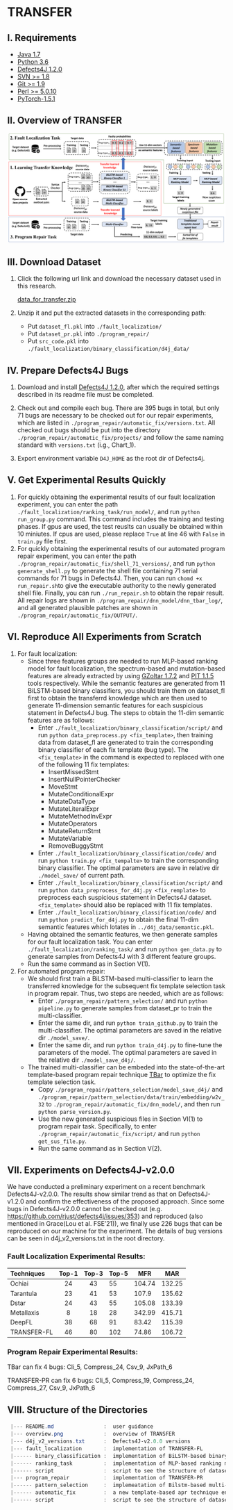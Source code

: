 
# TRANSFER

I. Requirements
--------------------
 - [Java 1.7](https://www.oracle.com/technetwork/java/javase/downloads/java-archive-downloads-javase7-521261.html)
 - [Python 3.6](https://www.python.org/downloads/)
 - [Defects4J 1.2.0](https://github.com/rjust/defects4j/releases/tag/v1.2.0)
 - [SVN >= 1.8](https://subversion.apache.org/packages.html)
 - [Git >= 1.9](https://git-scm.com/)
 - [Perl >= 5.0.10](https://www.perl.org/get.html)
 - [PyTorch-1.5.1](https://pytorch.org/)


II. Overview of TRANSFER
--------------------

![The overview of TRANSFER to perform fault localization and automated program repair.\label{step}](./overview.png)



III. Download Dataset
---------------------------
1. Click the following url link and download the necessary dataset used in this research.

    [data_for_transfer.zip](https://mega.nz/file/S5w0BILC#Q2BHCuRD2aW_61vshVbcxj-ObYh2cyGhqOAmAXNn-T0)

2. Unzip it and put the extracted datasets in the corresponding path: 
    * Put `dataset_fl.pkl` into `./fault_localization/`
    * Put `dataset_pr.pkl` into `./program_repair/`
    * Put `src_code.pkl` into `./fault_localization/binary_classification/d4j_data/` 


IV. Prepare Defects4J Bugs
---------------------------
 1. Download and install [Defects4J 1.2.0](https://github.com/rjust/defects4j/releases/tag/v1.2.0), after which the required settings described in its readme file must be completed.
 
 2. Check out and compile each bug. There are 395 bugs in total, but only 71 bugs are necessary to be checked out for our repair experiments, which are listed in `./program_repair/automatic_fix/versions.txt`. All checked out bugs should be put into the directory `./program_repair/automatic_fix/projects/` and follow the same naming standard with `versions.txt` (i.g., Chart_1).
  
 3. Export environment variable `D4J_HOME` as the root dir of Defects4j.
 

V. Get Experimental Results Quickly
 --------------------------
1. For quickly obtaining the experimental results of our fault localization experiment, you can enter the path `./fault_localization/ranking_task/run_model/`, and run `python run_group.py` command. This command includes the training and testing phases. If gpus are used, the test reuslts can usually be obtained within 10 miniutes. If cpus are used, please replace `True` at line 46 with `False` in `train.py` file first.
2. For quickly obtaining the experimental results of our automated program repair experiment, you can enter the path `./program_repair/automatic_fix/shell_71_versions/`, and run `python generate_shell.py` to generate the shell file containing 71 serial commands for 71 bugs in Defects4J. Then, you can run `chomd +x run_repair.sh`to give the executable authority to the newly generated shell file. Finally, you can run `./run_repair.sh` to obtain the repair result. All repair logs are shown in `./program_repair/dnn_model/dnn_tbar_log/`, and all generated plausible patches are shown in `./program_repair/automatic_fix/OUTPUT/`. 


VI. Reproduce All Experiments from Scratch 
--------------------------
1. For fault localization:
    * Since three features groups are needed to run MLP-based ranking model for fault localization, the spectrum-based and mutation-based features are already extracted by using [GZoltar 1.7.2](https://github.com/GZoltar/gzoltar/releases/tag/v1.7.2) and [PIT 1.1.5](https://pitest.org/downloads/) tools respectively. While the semantic features are generated from 11 BiLSTM-based binary classifiers, you should train them on dataset_fl first to obtain the transferrd knowledge which are then used to generate 11-dimension semantic features for each suspicious statement in Defects4J bug. The steps to obtain the 11-dim semantic features are as follows:
        * Enter `./fault_localization/binary_classification/script/` and run `python data_preprocess.py <fix_template>`, then training data from dataset_fl are generated to train the corresponding  binary classifier of each fix template (bug type). The `<fix_template>` in the command is expected to replaced with one of the following 11 fix templates:
            * InsertMissedStmt
            * InsertNullPointerChecker
            * MoveStmt
            * MutateConditionalExpr
            * MutateDataType
            * MutateLiteralExpr
            * MutateMethodInvExpr
            * MutateOperators
            * MutateReturnStmt
            * MutateVariable
            * RemoveBuggyStmt
        * Enter `./fault_localization/binary_classification/code/` and run `python train.py <fix_tempalte>` to train the corresponding binary classifier. The optimal parameters are save in relative dir `./model_save/` of current path.
        * Enter `./fault_localization/binary_classification/script/` and run `python data_preprocess_for_d4j.py <fix_remplate>` to preprocess each suspicious statement in Defects4J dataset. `<fix_template>` should also be replaced with 11 fix templates.
        * Enter `./fault_localization/binary_classification/code/` and run `python predict_for_d4j.py` to obtain the final 11-dim semantic features which lotates in `../d4j_data/semantic.pkl`.
    * Having obtained the semantic features, we then generate samples for our fault localization task. You can enter `./fault_localization/ranking_task/` and run `python gen_data.py` to generate samples from Defects4J with 3 different feature groups.
    * Run the same command as in Section V(1).
2. For automated program repair:
    * We should first train a BiLSTM-based multi-classifier to learn the transferred knowledge for the subsequent fix template selection task in program repair. Thus, two steps are needed, which are as follows:
        * Enter `./program_repair/pattern_selection/` and run `python pipeline.py` to generate samples from dataset_pr to train the multi-classifier.
        * Enter the same dir, and run `python train_github.py` to train the multi-classifier. The optimal parameters are saved in the relative dir `./model_save/`.
        * Enter the same dir, and run `python train_d4j.py` to fine-tune the parameters of the model. The optimal parameters are saved in the relative dir `./model_save_d4j/`.
    * The trained multi-classifier can be embeded into the state-of-the-art template-based program repair technique [TBar](https://github.com/TruX-DTF/TBar) to optimize the fix template selection task.
        * Copy `./program_repair/pattern_selection/model_save_d4j/` and `./program_repair/pattern_selection/data/train/embedding/w2v_32` to `./program_repair/automatic_fix/dnn_model/`, and then run `python parse_version.py`.
        * Use the new generated suspicious files in Section VI(1) to program repair task. Specifically, to enter `./program_repair/automatic_fix/script/` and run `python get_sus_file.py`.
        * Run the same command as in Section V(2).

VII. Experiments on Defects4J-v2.0.0
--------------------------
We have conducted a preliminary experiment on a recent benchmark Defects4J-v2.0.0. The results show similar trend as that on Defects4J-v1.2.0 and confirm the effectiveness of the proposed approach. Since some bugs in Defects4J-v2.0.0 cannot be checked out (e.g. https://github.com/rjust/defects4j/issues/353) and reproduced (also mentioned in Grace(Lou et al. FSE’21)), we finally use 226 bugs that can be reproduced on our machine for the experiment. The details of bug versions can be seen in d4j_v2_versions.txt in the root directory.


### Fault Localization Experimental Results:

| Techniques | Top-1 | Top-3 | Top-5 | MFR | MAR |
|:------------|:----------:|:---------------:|----------|---------|:------:|
| Ochiai|24 | 43 | 55 | 104.74 | 132.25 |
| Tarantula | 23 | 41 | 53 | 107.9 | 135.62 |
| Dstar | 24 | 43 | 55 | 105.08 | 133.39 |
| Metallaxis | 8 | 18 | 28 | 342.99 | 415.71 |
| DeepFL |38 | 68 | 91| 83.42 | 115.39 |
| TRANSFER-FL |46 |80 | 102 |74.86 |106.72 |


### Program Repair Experimental Results:

TBar can fix 4 bugs: Cli_5, Compress_24, Csv_9, JxPath_6

TRANSFER-PR can fix 6 bugs: Cli_5, Compress_19, Compress_24, Compress_27, Csv_9, JxPath_6


VIII. Structure of the Directories
 -------------------------------
 ```powershell
  |--- README.md                :  user guidance
  |--- overview.png             :  overview of TRANSFER
  |--- d4j_v2_versions.txt      :  Defects4J-v2.0.0 versions
  |--- fault_localization       :  implementation of TRANSFER-FL
  |------ binary_classification :  implementation of BiLSTM-based binary classifier
  |------ ranking_task          :  implementation of MLP-based ranking model
  |------ script                :  script to see the structure of dataset_fl
  |--- program_repair           :  implementation of TRANSFER-PR
  |------ pattern_selection     :  implemeatation of Bilstm-based multi-classifier
  |------ automatic_fix         :  a new template-based apr technique enhanced by TRANSFER-PR
  |------ script                :  script to see the structure of dataset_pr  

```
